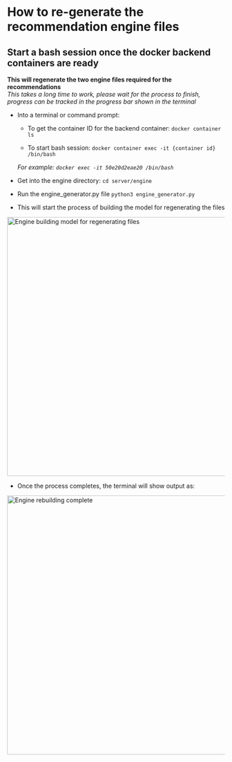 # How to re-generate the recommendation engine files

## Start a bash session once the docker backend containers are ready

<strong>This will regenerate the two engine files required for the recommendations</strong>
<br>
<em>This takes a long time to work, please wait for the process to finish, progress can be tracked in the progress bar shown in the terminal</em>

- Into a terminal or command prompt:

  - To get the container ID for the backend container:
    `docker container ls`

  - To start bash session:
    `docker container exec -it {container id} /bin/bash`

  <em>For example:
  `docker exec -it 50e20d2eae20 /bin/bash`</em>

- Get into the engine directory:
  `cd server/engine`

- Run the engine_generator.py file
  `python3 engine_generator.py`

- This will start the process of building the model for regenerating the files

<img width="600" src='https://i.imgur.com/FQ7kAtw.png' alt='Engine building model for regenerating files'>

- Once the process completes, the terminal will show output as:

<img width="600" src='https://i.imgur.com/xYfOXv1.png' alt='Engine rebuilding complete'>
